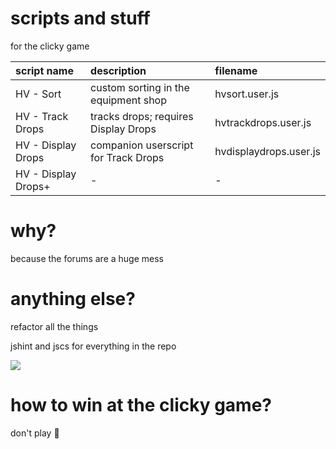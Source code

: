 # scripts and stuff

for the clicky game

| script name         | description                          | filename               |
| :------------------ | :----------------------------------- | :--------------------- |
| HV - Sort           | custom sorting in the equipment shop | hvsort.user.js         |
| HV - Track Drops    | tracks drops; requires Display Drops | hvtrackdrops.user.js   |
| HV - Display Drops  | companion userscript for Track Drops | hvdisplaydrops.user.js |
| HV - Display Drops+ | -                                    | -                      |

# why?

because the forums are a huge mess

# anything else?

refactor all the things

jshint and jscs for everything in the repo

[![](https://travis-ci.org/ctxl/hvscripts.svg?branch=master)](https://travis-ci.org/ctxl/hvscripts)

# how to win at the clicky game?

don't play :tada:

